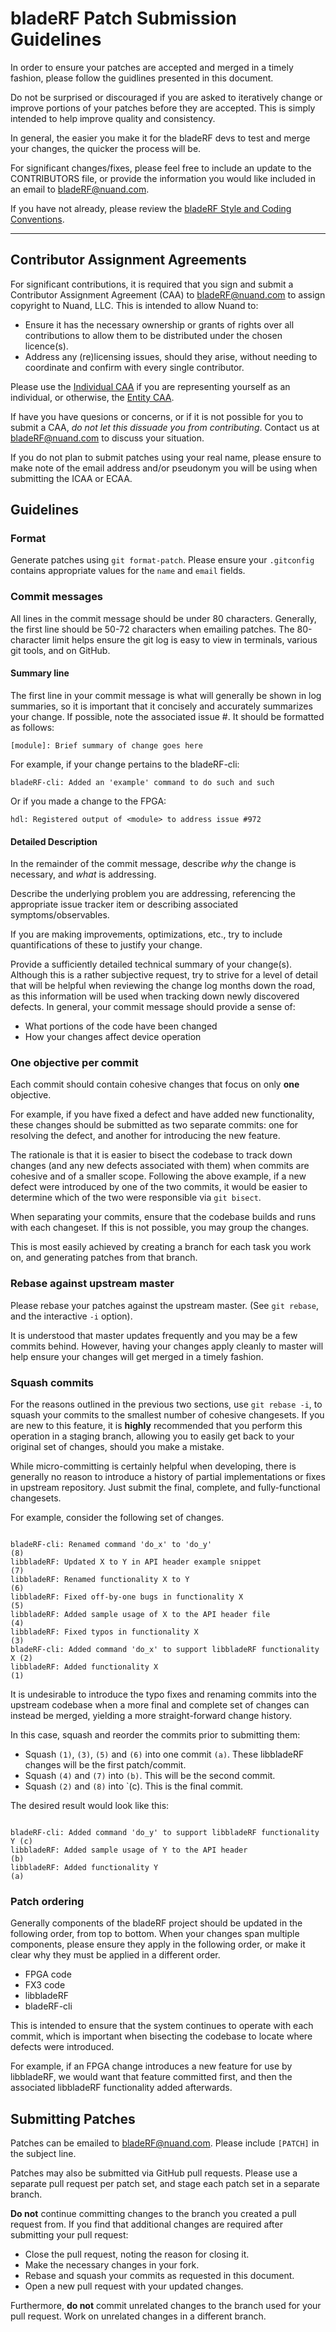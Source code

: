 bladeRF Patch Submission Guidelines
================================================================================

In order to ensure your patches are accepted and merged in a timely fashion,
please follow the guidlines presented in this document. 

Do not be surprised or discouraged if you are asked to iteratively change or
improve portions of your patches before they are accepted. This is simply
intended to help improve quality and consistency.

In general, the easier you make it for the bladeRF devs to test and merge your
changes, the quicker the process will be.

For significant changes/fixes, please feel free to include an update to the
CONTRIBUTORS file, or provide the information you would like included in an
email to bladeRF@nuand.com.

If you have not already, please review the 
[bladeRF Style and Coding Conventions](style_and_conventions.md).

--------------------------------------------------------------------------------


## Contributor Assignment Agreements ##

For significant contributions, it is required that you sign and submit a
Contributor Assignment Agreement (CAA) to bladeRF@nuand.com to assign copyright
to Nuand, LLC. This is intended to allow Nuand to:
 * Ensure it has the necessary ownership or grants of rights over all
   contributions to allow them to be distributed under the chosen licence(s).
 * Address any (re)licensing issues, should they arise, without needing to
   coordinate and confirm with every single contributor.

Please use the [Individual CAA](../../legal/bladerf_icaa.txt) if you are
representing yourself as an individual, or otherwise, the 
[Entity CAA](../../legal/bladerf_ecaa.txt).

If have you have quesions or concerns, or if it is not possible for you to
submit a CAA, *do not let this dissuade you from contributing*. Contact us at
bladeRF@nuand.com to discuss your situation.

If you do not plan to submit patches using your real name, please ensure to
make note of the email address and/or pseudonym you will be using when
submitting the ICAA or ECAA.


## Guidelines ##

### Format ###

Generate patches using `git format-patch`. Please ensure your `.gitconfig`
contains appropriate values for the `name` and `email` fields.

### Commit messages ###

All lines in the commit message should be under 80 characters. Generally,
the first line should be 50-72 characters when emailing patches. The
80-character limit helps ensure the git log is easy to view in terminals,
various git tools, and on GitHub.

#### Summary line ####

The first line in your commit message is what will generally be shown in log
summaries, so it is important that it concisely and accurately summarizes your
change. If possible, note the associated issue #. It should be formatted as
follows:

`[module]: Brief summary of change goes here`

For example, if your change pertains to the bladeRF-cli:

`bladeRF-cli: Added an 'example' command to do such and such`

Or if you made a change to the FPGA:

`hdl: Registered output of <module> to address issue #972`


#### Detailed Description ####

In the remainder of the commit message, describe *why* the change is necessary,
and *what* is addressing. 

Describe the underlying problem you are addressing, referencing the appropriate
issue tracker item or describing associated symptoms/observables.

If you are making improvements, optimizations, etc., try to include
quantifications of these to justify your change.

Provide a sufficiently detailed technical summary of your change(s).  Although
this is a rather subjective request, try to strive for a level of detail that
will be helpful when reviewing the change log months down the road, as this
information will be used when tracking down newly discovered defects.  In
general, your commit message should provide a sense of:

 * What portions of the code have been changed
 * How your changes affect device operation 


### One objective per commit ###
Each commit should contain cohesive changes that focus on only **one**
objective.

For example, if you have fixed a defect and have added new functionality, these
changes should be submitted as two separate commits: one for
resolving the defect, and another for introducing the new feature.

The rationale is that it is easier to bisect the codebase to track down changes
(and any new defects associated with them) when commits are cohesive and of a 
smaller scope.  Following the above example, if a new defect were introduced by
one of the two commits, it would be easier to determine which of
the two were responsible via `git bisect`.

When separating your commits, ensure that the codebase builds and runs with
each changeset. If this is not possible, you may group the changes.

This is most easily achieved by creating a branch for each task you work on,
and generating patches from that branch.

### Rebase against upstream master ###

Please rebase your patches against the upstream master. (See `git rebase`, and
the interactive ```-i``` option).

It is understood that master updates frequently and you may be a few
commits behind. However, having your changes apply cleanly to master will help
ensure your changes will get merged in a timely fashion.

### Squash commits ###

For the reasons outlined in the previous two sections, use `git rebase -i`, to
squash your commits to the smallest number of cohesive changesets.
If you are new to this feature, it is **highly** recommended that you perform
this operation in a staging branch, allowing you to easily get back to your
original set of changes, should you make a mistake.

While micro-committing is certainly helpful when developing, there is generally
no reason to introduce a history of partial implementations or fixes in 
upstream repository. Just submit the final, complete, and fully-functional
changesets.

For example, consider the following set of changes.

<pre><code> 
bladeRF-cli: Renamed command 'do_x' to 'do_y'                           (8)
libbladeRF: Updated X to Y in API header example snippet                (7)
libbladeRF: Renamed functionality X to Y                                (6)
libbladeRF: Fixed off-by-one bugs in functionality X                    (5) 
libbladeRF: Added sample usage of X to the API header file              (4) 
libbladeRF: Fixed typos in functionality X                              (3)
bladeRF-cli: Added command 'do_x' to support libbladeRF functionality X (2)
libbladeRF: Added functionality X                                       (1)
</code></pre>

It is undesirable to introduce the typo fixes and renaming commits into the
upstream codebase when a more final and complete set of changes can instead be
merged, yielding a more straight-forward change history.

In this case, squash and reorder the commits prior to submitting them:

 * Squash `(1)`, `(3)`, `(5)` and `(6)` into one commit `(a)`. These libbladeRF
   changes will be the first patch/commit.
 * Squash `(4)` and `(7)` into `(b)`. This will be the second commit.
 * Squash `(2)` and `(8)` into `(c). This is the final commit.

The desired result would look like this:
<pre><code>
bladeRF-cli: Added command 'do_y' to support libbladeRF functionality Y (c)
libbladeRF: Added sample usage of Y to the API header                   (b)
libbladeRF: Added functionality Y                                       (a)
</code></pre>

### Patch ordering ###

Generally components of the bladeRF project should be updated in the following
order, from top to bottom. When your changes span multiple components, please
ensure they apply in the following order, or make it clear why they must be
applied in a different order.

 * FPGA code
 * FX3 code
 * libbladeRF
 * bladeRF-cli

This is intended to ensure that the system continues to operate with each
commit, which is important when bisecting the codebase to locate where defects
were introduced.

For example, if an FPGA change introduces a new feature for use by libbladeRF,
we would want that feature committed first, and then the associated libbladeRF
functionality added afterwards. 


## Submitting Patches ##

Patches can be emailed to bladeRF@nuand.com. Please include `[PATCH]` in
the subject line.

Patches may also be submitted via GitHub pull requests. Please use a separate
pull request per patch set, and stage each patch set in a separate branch. 

**Do not** continue committing changes to the branch you created a pull request from.
If you find that additional changes are required after submitting your pull request:

 * Close the pull request, noting the reason for closing it.
 * Make the necessary changes in your fork.
 * Rebase and squash your commits as requested in this document.
 * Open a new pull request with your updated changes.

Furthermore, **do not** commit unrelated changes to the branch used for your pull request.  Work on unrelated changes in a different branch.
